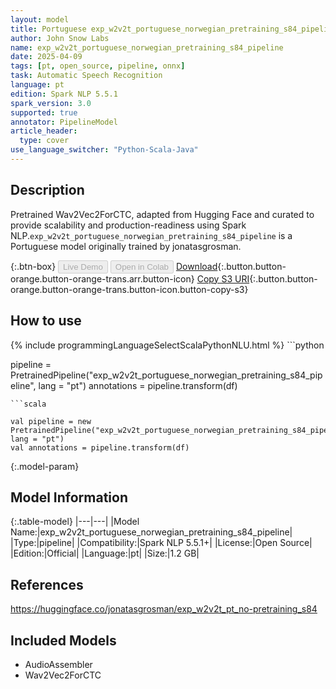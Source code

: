 ```yaml
---
layout: model
title: Portuguese exp_w2v2t_portuguese_norwegian_pretraining_s84_pipeline pipeline Wav2Vec2ForCTC from jonatasgrosman
author: John Snow Labs
name: exp_w2v2t_portuguese_norwegian_pretraining_s84_pipeline
date: 2025-04-09
tags: [pt, open_source, pipeline, onnx]
task: Automatic Speech Recognition
language: pt
edition: Spark NLP 5.5.1
spark_version: 3.0
supported: true
annotator: PipelineModel
article_header:
  type: cover
use_language_switcher: "Python-Scala-Java"
---
```


## Description

Pretrained Wav2Vec2ForCTC, adapted from Hugging Face and curated to provide scalability and production-readiness using Spark NLP.`exp_w2v2t_portuguese_norwegian_pretraining_s84_pipeline` is a Portuguese model originally trained by jonatasgrosman.

{:.btn-box}
<button class="button button-orange" disabled>Live Demo</button>
<button class="button button-orange" disabled>Open in Colab</button>
[Download](https://s3.amazonaws.com/auxdata.johnsnowlabs.com/public/models/exp_w2v2t_portuguese_norwegian_pretraining_s84_pipeline_pt_5.5.1_3.0_1744192110138.zip){:.button.button-orange.button-orange-trans.arr.button-icon}
[Copy S3 URI](s3://auxdata.johnsnowlabs.com/public/models/exp_w2v2t_portuguese_norwegian_pretraining_s84_pipeline_pt_5.5.1_3.0_1744192110138.zip){:.button.button-orange.button-orange-trans.button-icon.button-copy-s3}

## How to use



<div class="tabs-box" markdown="1">
{% include programmingLanguageSelectScalaPythonNLU.html %}
```python

pipeline = PretrainedPipeline("exp_w2v2t_portuguese_norwegian_pretraining_s84_pipeline", lang = "pt")
annotations =  pipeline.transform(df)   

```
```scala

val pipeline = new PretrainedPipeline("exp_w2v2t_portuguese_norwegian_pretraining_s84_pipeline", lang = "pt")
val annotations = pipeline.transform(df)

```
</div>

{:.model-param}
## Model Information

{:.table-model}
|---|---|
|Model Name:|exp_w2v2t_portuguese_norwegian_pretraining_s84_pipeline|
|Type:|pipeline|
|Compatibility:|Spark NLP 5.5.1+|
|License:|Open Source|
|Edition:|Official|
|Language:|pt|
|Size:|1.2 GB|

## References

https://huggingface.co/jonatasgrosman/exp_w2v2t_pt_no-pretraining_s84

## Included Models

- AudioAssembler
- Wav2Vec2ForCTC